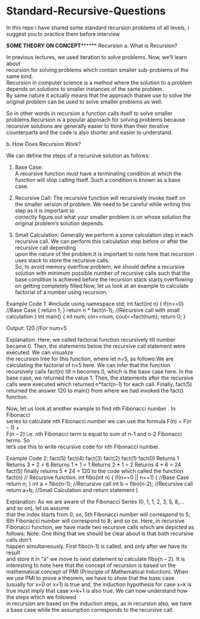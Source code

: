 # Standard-Recursive-Questions
In this repo i have shared some standard recursion problems of all levels, i suggest you to practice them before interview

************************************************SOME THEORY ON CONCEPT******************************************************
Recursion
a. What	is	Recursion?

In	previous	lectures,	we	used	iteration	to	solve	problems.	Now,	we’ll	learn	about	
recursion	 for	 solving	 problems	which	 contain	 smaller	 sub-problems	 of	 the	 same	kind.	
Recursion	 in	 computer	 science	 is	 a	 method	 where	 the	 solution	 to	 a	 problem	depends	on	solutions	to	smaller	instances	of	the	same	problem.	
By	same	nature	it	actually	means	that	the	approach	thatwe	use	to	solve	the	original	problem	can	be	used	to	solve	smaller	problems	as	well.	

So	 in	 other	 words	 in	 recursion	 a	 function	 calls	 itself	 to	 solve	 smaller	 problems.Recursion	is	a	popular	approach	for	solving	problems	because
recursive	solutions	are	generally	easier	to	think	than	their	iterative	counterparts	and	the	code	is	also	shorter	and	easier	to	understand.

b. How	Does	Recursion	Work?

We	can	define	the	steps	of	a	recursive	solution	as	follows:
1. Base	Case:	
A	recursive	function	must	have	a	terminating	condition	at	which the	function will	stop	calling	itself.	Such	a	condition	is	known	as	a	base	case.

2. Recursive	Call:
The	recursive	function	will	recursively	invoke	itself on	the	smaller	version	of	problem.	We	need	to	be	careful	while	writing	this	step	as	it	is	important	to	
correctly	 figure	 out	 what	 your	 smaller	 problem	 is	 on	 whose	 solution	 the	original	problem’s	solution	depends.

3. Small	Calculation:
Generally	we	perform	a	some	calculation	step	in	each	recursive	call.	We	can	
perform	 this	 calculation	 step	 before	 or	 after	 the	 recursive	 call	 depending	
upon	the	nature	of	the	problem.It	is	important	to	note	here	that	recursion	uses	stack	to	store	the	recursive	calls.	
So,	to	avoid	memory	overflow	problem,	we	should	define	a	recursive	solution	with	minimum	 possible	 number	 of	 recursive	 calls	 such	 that	 the	 base	 condition	 is	
achieved	before	the	recursion	stack	starts	overflowing	on getting	completely	filled.Now,	let	us	look	at	an	example	to	calculate	factorial	of	a	number	using	recursion.


Example	Code	1:
#include<iostream>
using namespace std;
int fact(int n)
{
				if(n==0)																																								//Base	Case
				{
								return 1;
				}
				return n	*	fact(n-1);																		//Recursive	call	with small	calculation
}
int main()
{
				int num;
				cin>>num;
				cout<<fact(num);
				return 0;
}

Output:
120																//For num=5

Explanation:
Here,	we	called	factorial	function	recursively	till	number	became	0.	Then,	the	statements	below	the	recursive	call	statement	were	executed.	We	can	visualize	
the	recursion	tree	for	this	function,	where	let	n=5,	as	follows:We	are	calculating	the	factorial	of	n=5	here.	We	can	infer	that	the	function	
recursively	calls	fact(n)	till	n	becomes	0,	which	is	the	base	case	here.	In	the	base	case,	we	returned	the	value	1.	Then,	the	statements	after the	recursive	
calls	were	executed	which	returned	n*fact(n-1)	for	each	call.	Finally,	fact(5)	returned	 the	answer	120	 to	main()	 from	where	we	had	invoked	 the	 fact()	function.

Now,	let	us	look	at	another example	to	find	nth Fibonacci	number	.	In	Fibonacci	
series	to	calculate	nth	Fibonacci	number	we	can	use	the	formula	F(n)	=	F(n	– 1)	+	
F(n	– 2)		i.e.	nth	Fibonacci	term	is	equal	to	sum	of	n-1	and	n-2	Fibonacci	terms.	So	
let’s	use	this	to	write	recursive	code	for	nth	Fibonacci	number.	

Example Code	2:
fact(5)
fact(4)
fact(3)
fact(2)
fact(1)
fact(0)
Returns	1
Returns	3	*	2	=	6
Returns	1	*	1	=	1
Returns	2	*	1	=	2
Returns	4	*	6	=	24
fact(5)	finally	returns	5	*	24	=	120	to	the	
code	which	called	the	function	fact(n)
//	Recursive function:
int fibo(int n)	{
				if(n==0	||	n==1)	{ //Base	Case
								return n;
				}
				int a	=	fibo(n-1); //Recursive	call
				int b	=	fibo(n-2); //Recursive	call
				return a+b; //Small	Calculation and	return	statement
}

Explanation:
As	we	are	aware	of	the	Fibonacci	Series	(0,	1,	1,	2,	3,	5,	8,… and	so	on),	let	us	assume	
that	 the	 index	 starts	 from	 0,	 so,	 5th Fibonacci	 number	 will	 correspond	 to	 5;	 6th
Fibonacci	number	will	correspond	to	8; and	so	on.
Here,	in recursive	Fibonacci	function,	we	have	made	two	recursive	calls	which	are	
depicted	as	follows:
Note:	One	thing	that	we	should	be	clear	about	is	that	both	recursive	calls	don’t	
happen	simultaneously.	First	fibo(n-1)	is	called,	and	only	after	we	have	its	result	
and	store	it	in	“a”	we	move	to	next	statement	to	calculate	fibo(n	– 2).
It	is	interesting	to	note	here	that	the	concept	of	recursion	is	based	on	the	
mathematical	concept	of	PMI (Principle	of	Mathematical	Induction).	When	we use	PMI	to	prove	a	theorem,	we	have to	show	that	the	base	case	(usually	for	x=0	
or	x=1)	is	true and, the induction	hypothesis for case	x=k	is	true	must	imply that case	x=k+1 is	also	true. We	can	now	understand	how	the	steps which	we	followed	
in	recursion	are	based	on	the	induction steps,	as in	recursion	also,	we	have	a	base	case	while	the	assumption	corresponds	to	the	recursive	call.
